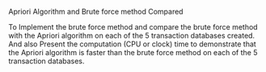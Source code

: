 Apriori Algorithm and Brute force method Compared

To Implement the brute force method and compare the brute force method with the Apriori algorithm on each of the 5 transaction databases created. And also Present the computation (CPU or clock) time to demonstrate that the Apriori algorithm is faster than the brute force method on each of the 5 transaction databases. 
